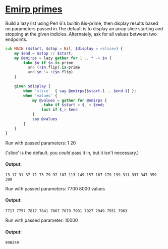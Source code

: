 [1]: https://rosettacode.org/wiki/Emirp_primes

# [Emirp primes][1]

Build a lazy list using Perl 6's builtin &amp;is-prime, then display results based on parameters passed in.The default is to display an array slice starting and stopping at the given indicies. Alternately, ask for all values between two endpoints.

```raku
sub MAIN ($start, $stop = Nil, $display = <slice>) {
    my $end = $stop // $start; 
    my @emirps = lazy gather for 1 .. * -> $n {
        take $n if $n.is-prime 
          and (+$n.flip).is-prime
          and $n != +($n.flip)
    }
 
    given $display {
        when 'slice'  { say @emirps[$start-1 .. $end-1] }; 
        when 'values' { 
            my @values = gather for @emirps {
                .take if $start < $_ < $end;
                last if $_> $end 
            }
            say @values
        }
    } 
}
```


Run with passed parameters: 1 20



('slice' is the default. you *could* pass it in, but it isn't necessary.)


#### Output:
```
13 17 31 37 71 73 79 97 107 113 149 157 167 179 199 311 337 347 359 389
```


Run with passed parameters: 7700 8000 values


#### Output:
```
7717 7757 7817 7841 7867 7879 7901 7927 7949 7951 7963
```


Run with passed parameter: 10000


#### Output:
```
948349
```